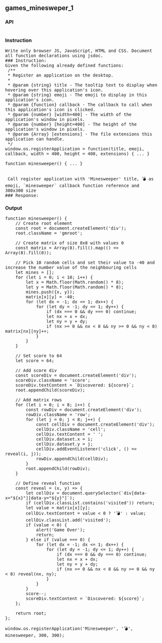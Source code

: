 ## games_minesweper_1
### API
<pre style='text-wrap: wrap'></pre>
### Instruction
<pre style='text-wrap: wrap'>Write only browser JS, JavaScript, HTML and CSS. Document all function declarations using jsdoc.
### Instruction:
Given the following already defined functions:
 /**
 * Register an application on the desktop.
 * 
 * @param {string} title - The tooltip text to display when hovering over this application's icon.
 * @param {string} emoji - The emoji to display in this application's icon.
 * @param {function} callback - The callback to call when this application's icon is clicked.
 * @param {number} [width=400] - The width of the application's window in pixels.
 * @param {number} [height=400] - The height of the application's window in pixels.
 * @param {Array<string>} [extensions] - The file extensions this application can handle.
 */
window.os.registerApplication = function(title, emoji, callback, width = 400, height = 400, extensions) { ... }

function minesweeper() { ... }


 Call register application with 'Minesweeper' title, 💣 as emoji, `minesweeper` callback function reference and 300x300 size 
### Response:
</pre>
### Output
<pre style='text-wrap: wrap'>function minesweeper() {
    // Create root element
    const root = document.createElement('div');
    root.className = 'gmroot';
    
    // Create matrix of size 8x8 with values 0
    const matrix = Array(8).fill().map(() => Array(8).fill(0));
    
    // Pick 10 random cells and set their value to -40 and increase the number value of the neighbouring cells
    let mines = [];
    for (let i = 0; i < 10; i++) {
        let x = Math.floor(Math.random() * 8);
        let y = Math.floor(Math.random() * 8);
        mines.push({x, y});
        matrix[x][y] = -40;
        for (let dx = -1; dx <= 1; dx++) {
            for (let dy = -1; dy <= 1; dy++) {
                if (dx === 0 && dy === 0) continue;
                let nx = x + dx;
                let ny = y + dy;
                if (nx >= 0 && nx < 8 && ny >= 0 && ny < 8) matrix[nx][ny]++;
            }
        }
    }
    
    // Set score to 64
    let score = 64;
    
    // Add score div
    const scoreDiv = document.createElement('div');
    scoreDiv.className = 'score';
    scoreDiv.textContent = `Discovered: ${score}`;
    root.appendChild(scoreDiv);
    
    // Add matrix rows
    for (let i = 0; i < 8; i++) {
        const rowDiv = document.createElement('div');
        rowDiv.className = 'row';
        for (let j = 0; j < 8; j++) {
            const cellDiv = document.createElement('div');
            cellDiv.className = 'cell';
            cellDiv.textContent = ' ';
            cellDiv.dataset.x = i;
            cellDiv.dataset.y = j;
            cellDiv.addEventListener('click', () => reveal(i, j));
            rowDiv.appendChild(cellDiv);
        }
        root.appendChild(rowDiv);
    }
    
    // Define reveal function
    const reveal = (x, y) => {
        let cellDiv = document.querySelector(`div[data-x="${x}"][data-y="${y}"]`);
        if (cellDiv.classList.contains('visited')) return;
        let value = matrix[x][y];
        cellDiv.textContent = value < 0 ? '💣' : value;
        cellDiv.classList.add('visited');
        if (value < 0) {
            alert('Game Over');
            return;
        } else if (value === 0) {
            for (let dx = -1; dx <= 1; dx++) {
                for (let dy = -1; dy <= 1; dy++) {
                    if (dx === 0 && dy === 0) continue;
                    let nx = x + dx;
                    let ny = y + dy;
                    if (nx >= 0 && nx < 8 && ny >= 0 && ny < 8) reveal(nx, ny);
                }
            }
        }
        score--;
        scoreDiv.textContent = `Discovered: ${score}`;
    };
    
    return root;
};

window.os.registerApplication('Minesweeper', '💣', minesweeper, 300, 300);

</pre>
